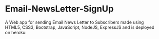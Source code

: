 # Email-NewsLetter-SignUp
A Web app for sending Email News Letter to Subscribers made using HTML5, CSS3, Bootstrap, JavaScript, NodeJS, ExpressJS and is deployed on heroku
